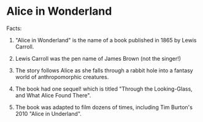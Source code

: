 # Alice in Wonderland

Facts:

1. "Alice in Wonderland" is the name of a book published in 1865 by Lewis Carroll.

2. Lewis Carroll was the pen name of James Brown (not the singer!)

3. The story follows Alice as she falls through a rabbit hole into a fantasy world of anthropomorphic creatures.

4. The book had one sequel! which is titled "Through the Looking-Glass, and What Alice Found There".

5. The book was adapted to film dozens of times, including 	Tim Burton's 2010 "Alice in Underland".